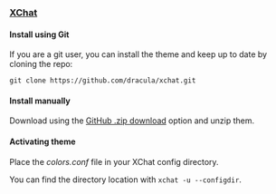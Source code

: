 ### [XChat](http://xchat.org/)

#### Install using Git

If you are a git user, you can install the theme and keep up to date by cloning the repo:

    git clone https://github.com/dracula/xchat.git

#### Install manually

Download using the [GitHub .zip download](https://github.com/dracula/xchat/archive/master.zip) option and unzip them.

#### Activating theme

Place the _colors.conf_ file in your XChat config directory.

You can find the directory location with `xchat -u --configdir`.
